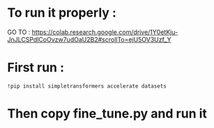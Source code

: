 # To run it properly :
GO TO : https://colab.research.google.com/drive/1Y0etKju-JnJLCSPdlCoOvzw7udOaU2B2#scrollTo=ejU5OV3Uzf_Y

# First run : 
```
!pip install simpletransformers accelerate datasets
```

# Then copy fine_tune.py and run it